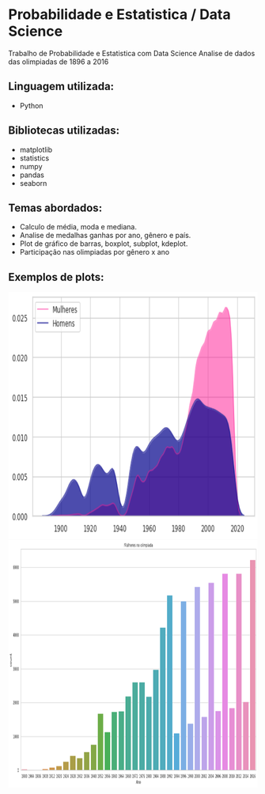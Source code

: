 # Probabilidade e Estatistica / Data Science
Trabalho de Probabilidade e Estatistica com Data Science
Analise de dados das olimpiadas de 1896 a 2016
## Linguagem utilizada: 
- Python
## Bibliotecas utilizadas:
- matplotlib
- statistics
- numpy 
- pandas
- seaborn
## Temas abordados:
- Calculo de média, moda e mediana.
- Analise de medalhas ganhas por ano, gênero e país.
- Plot de gráfico de barras, boxplot, subplot, kdeplot.
- Participação nas olimpiadas por gênero x ano

## Exemplos de plots:
<img src="https://github.com/Kw-Vinicius/Probabilidade-e-Estatistica/blob/master/Imagens/img3.png" width = "1000" height="500">

<img src="https://github.com/Kw-Vinicius/Probabilidade-e-Estatistica/blob/master/Imagens/imagem.png" width = "1000" height="500">

